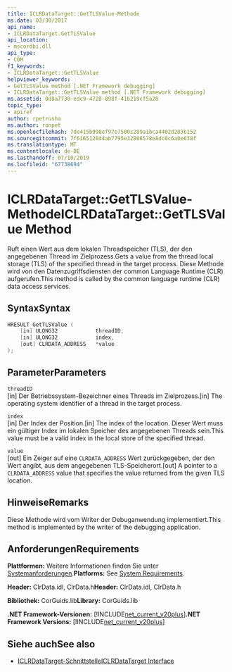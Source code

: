 ```yaml
---
title: ICLRDataTarget::GetTLSValue-Methode
ms.date: 03/30/2017
api_name:
- ICLRDataTarget.GetTLSValue
api_location:
- mscordbi.dll
api_type:
- COM
f1_keywords:
- ICLRDataTarget::GetTLSValue
helpviewer_keywords:
- GetTLSValue method [.NET Framework debugging]
- ICLRDataTarget::GetTLSValue method [.NET Framework debugging]
ms.assetid: 0d8a7730-edc9-4728-898f-41b219cf5a28
topic_type:
- apiref
author: rpetrusha
ms.author: ronpet
ms.openlocfilehash: 7de415b998ef97e7500c289a1bca4402d203b152
ms.sourcegitcommit: 7f616512044ab7795e32806578e8dc0c6a0e038f
ms.translationtype: MT
ms.contentlocale: de-DE
ms.lasthandoff: 07/10/2019
ms.locfileid: "67738694"
---
```

# <a name="iclrdatatargetgettlsvalue-method"></a><span data-ttu-id="b995d-102">ICLRDataTarget::GetTLSValue-Methode</span><span class="sxs-lookup"><span data-stu-id="b995d-102">ICLRDataTarget::GetTLSValue Method</span></span>
<span data-ttu-id="b995d-103">Ruft einen Wert aus dem lokalen Threadspeicher (TLS), der den angegebenen Thread im Zielprozess.</span><span class="sxs-lookup"><span data-stu-id="b995d-103">Gets a value from the thread local storage (TLS) of the specified thread in the target process.</span></span> <span data-ttu-id="b995d-104">Diese Methode wird von den Datenzugriffsdiensten der common Language Runtime (CLR) aufgerufen.</span><span class="sxs-lookup"><span data-stu-id="b995d-104">This method is called by the common language runtime (CLR) data access services.</span></span>  
  
## <a name="syntax"></a><span data-ttu-id="b995d-105">Syntax</span><span class="sxs-lookup"><span data-stu-id="b995d-105">Syntax</span></span>  
  
```cpp  
HRESULT GetTLSValue (  
    [in] ULONG32            threadID,  
    [in] ULONG32            index,  
    [out] CLRDATA_ADDRESS   *value  
);  
```  
  
## <a name="parameters"></a><span data-ttu-id="b995d-106">Parameter</span><span class="sxs-lookup"><span data-stu-id="b995d-106">Parameters</span></span>  
 `threadID`  
 <span data-ttu-id="b995d-107">[in] Der Betriebssystem-Bezeichner eines Threads im Zielprozess.</span><span class="sxs-lookup"><span data-stu-id="b995d-107">[in] The operating system identifier of a thread in the target process.</span></span>  
  
 `index`  
 <span data-ttu-id="b995d-108">[in] Der Index der Position.</span><span class="sxs-lookup"><span data-stu-id="b995d-108">[in] The index of the location.</span></span> <span data-ttu-id="b995d-109">Dieser Wert muss ein gültiger Index im lokalen Speicher des angegebenen Threads sein.</span><span class="sxs-lookup"><span data-stu-id="b995d-109">This value must be a valid index in the local store of the specified thread.</span></span>  
  
 `value`  
 <span data-ttu-id="b995d-110">[out] Ein Zeiger auf eine `CLRDATA_ADDRESS` Wert zurückgegeben, der den Wert angibt, aus dem angegebenen TLS-Speicherort.</span><span class="sxs-lookup"><span data-stu-id="b995d-110">[out] A pointer to a `CLRDATA_ADDRESS` value that specifies the value returned from the given TLS location.</span></span>  
  
## <a name="remarks"></a><span data-ttu-id="b995d-111">Hinweise</span><span class="sxs-lookup"><span data-stu-id="b995d-111">Remarks</span></span>  
 <span data-ttu-id="b995d-112">Diese Methode wird vom Writer der Debuganwendung implementiert.</span><span class="sxs-lookup"><span data-stu-id="b995d-112">This method is implemented by the writer of the debugging application.</span></span>  
  
## <a name="requirements"></a><span data-ttu-id="b995d-113">Anforderungen</span><span class="sxs-lookup"><span data-stu-id="b995d-113">Requirements</span></span>  
 <span data-ttu-id="b995d-114">**Plattformen:** Weitere Informationen finden Sie unter [Systemanforderungen](../../../../docs/framework/get-started/system-requirements.md).</span><span class="sxs-lookup"><span data-stu-id="b995d-114">**Platforms:** See [System Requirements](../../../../docs/framework/get-started/system-requirements.md).</span></span>  
  
 <span data-ttu-id="b995d-115">**Header:** ClrData.idl, ClrData.h</span><span class="sxs-lookup"><span data-stu-id="b995d-115">**Header:** ClrData.idl, ClrData.h</span></span>  
  
 <span data-ttu-id="b995d-116">**Bibliothek:** CorGuids.lib</span><span class="sxs-lookup"><span data-stu-id="b995d-116">**Library:** CorGuids.lib</span></span>  
  
 <span data-ttu-id="b995d-117">**.NET Framework-Versionen:** [!INCLUDE[net_current_v20plus](../../../../includes/net-current-v20plus-md.md)]</span><span class="sxs-lookup"><span data-stu-id="b995d-117">**.NET Framework Versions:** [!INCLUDE[net_current_v20plus](../../../../includes/net-current-v20plus-md.md)]</span></span>  
  
## <a name="see-also"></a><span data-ttu-id="b995d-118">Siehe auch</span><span class="sxs-lookup"><span data-stu-id="b995d-118">See also</span></span>

- [<span data-ttu-id="b995d-119">ICLRDataTarget-Schnittstelle</span><span class="sxs-lookup"><span data-stu-id="b995d-119">ICLRDataTarget Interface</span></span>](../../../../docs/framework/unmanaged-api/debugging/iclrdatatarget-interface.md)
